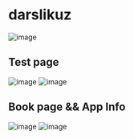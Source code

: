 # darslikuz

![image](https://github.com/user-attachments/assets/3513b8e2-aacd-468a-beed-a42e76bbf930)

<h2>Test page</h2>

![image](https://github.com/user-attachments/assets/b718e6bb-86e4-4f2f-a85a-85a3c1984b20) ![image](https://github.com/user-attachments/assets/3afa8328-72dd-4fb2-b81a-3665ed8fef21)


<h2>Book page && App Info</h2>

![image](https://github.com/user-attachments/assets/067482d2-a717-4b33-a893-96c165ab8510) ![image](https://github.com/user-attachments/assets/b994eab7-b166-4dad-abb8-05bfccb0d21a)







